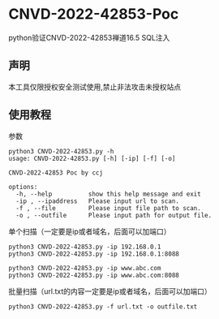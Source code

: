 # CNVD-2022-42853-Poc
python验证CNVD-2022-42853禅道16.5 SQL注入

## 声明

本工具仅限授权安全测试使用,禁止非法攻击未授权站点



## 使用教程

参数

```
python3 CNVD-2022-42853.py -h                                                                               
usage: CNVD-2022-42853.py [-h] [-ip] [-f] [-o]

CNVD-2022-42853 Poc by ccj

options:
  -h, --help          show this help message and exit
  -ip , --ipaddress   Please input url to scan.
  -f , --file         Please input file path to scan.
  -o , --outfile      Please input path for output file.
```

单个扫描（一定要是ip或者域名，后面可以加端口）

```
python3 CNVD-2022-42853.py -ip 192.168.0.1
python3 CNVD-2022-42853.py -ip 192.168.0.1:8088

python3 CNVD-2022-42853.py -ip www.abc.com
python3 CNVD-2022-42853.py -ip www.abc.com:8088
```

批量扫描（url.txt的内容一定要是ip或者域名，后面可以加端口）

```
python3 CNVD-2022-42853.py -f url.txt -o outfile.txt
```

